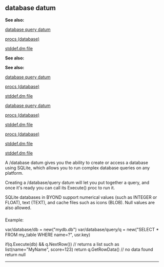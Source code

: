 

 database datum
----------------




**See also:** 


[database query datum](#/database/query) 

[procs (database)](#/database/proc) 

[stddef.dm file](#/{{appendix}}/stddef%2edm) 





**See also:** 

**See also:**

[database query datum](#/database/query) 

[procs (database)](#/database/proc) 

[stddef.dm file](#/{{appendix}}/stddef%2edm) 



[database query datum](#/database/query)

[procs (database)](#/database/proc) 

[stddef.dm file](#/{{appendix}}/stddef%2edm) 


[procs (database)](#/database/proc)

[stddef.dm file](#/{{appendix}}/stddef%2edm) 

[stddef.dm file](#/{{appendix}}/stddef%2edm)

 A /database datum gives you the ability to create or access a database
using SQLite, which allows you to run complex database queries on any
platform.




 Creating a /database/query datum will let you put together a query, and
once it's ready you can call its Execute() proc to run it.




 SQLite databases in BYOND support numerical values (such as INTEGER or
FLOAT), text (TEXT), and cache files such as icons (BLOB). Null values are
also allowed.



### 
 Example:



 var/database/db = new("mydb.db")
var/database/query/q = new("SELECT \* FROM my\_table WHERE name=?", usr.key)

if(q.Execute(db) && q.NextRow())
 // returns a list such as list(name="MyName", score=123)
 return q.GetRowData()
// no data found
return null



---


